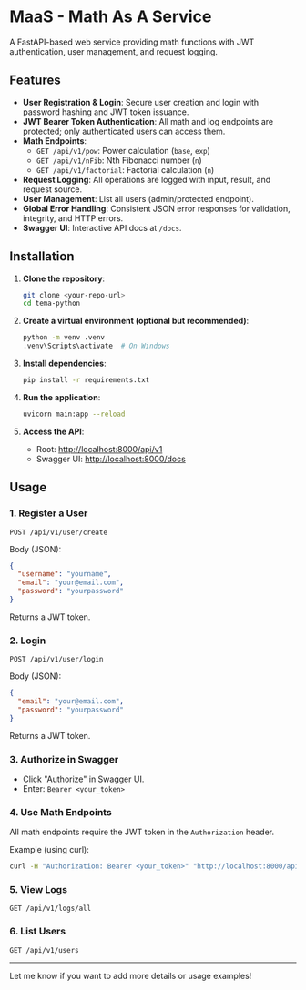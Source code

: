 # MaaS - Math As A Service

A FastAPI-based web service providing math functions with JWT authentication, user management, and request logging.

## Features

- **User Registration & Login**: Secure user creation and login with password hashing and JWT token issuance.
- **JWT Bearer Token Authentication**: All math and log endpoints are protected; only authenticated users can access them.
- **Math Endpoints**:
  - `GET /api/v1/pow`: Power calculation (`base`, `exp`)
  - `GET /api/v1/nFib`: Nth Fibonacci number (`n`)
  - `GET /api/v1/factorial`: Factorial calculation (`n`)
- **Request Logging**: All operations are logged with input, result, and request source.
- **User Management**: List all users (admin/protected endpoint).
- **Global Error Handling**: Consistent JSON error responses for validation, integrity, and HTTP errors.
- **Swagger UI**: Interactive API docs at `/docs`.

## Installation

1. **Clone the repository**:
   ```sh
   git clone <your-repo-url>
   cd tema-python
   ```

2. **Create a virtual environment (optional but recommended)**:
   ```sh
   python -m venv .venv
   .venv\Scripts\activate  # On Windows
   ```

3. **Install dependencies**:
   ```sh
   pip install -r requirements.txt
   ```

4. **Run the application**:
   ```sh
   uvicorn main:app --reload
   ```

5. **Access the API**:
   - Root: [http://localhost:8000/api/v1](http://localhost:8000/)
   - Swagger UI: [http://localhost:8000/docs](http://localhost:8000/docs)

## Usage

### 1. Register a User

`POST /api/v1/user/create`

Body (JSON):
```json
{
  "username": "yourname",
  "email": "your@email.com",
  "password": "yourpassword"
}
```
Returns a JWT token.

### 2. Login

`POST /api/v1/user/login`

Body (JSON):
```json
{
  "email": "your@email.com",
  "password": "yourpassword"
}
```
Returns a JWT token.

### 3. Authorize in Swagger

- Click "Authorize" in Swagger UI.
- Enter: `Bearer <your_token>`

### 4. Use Math Endpoints

All math endpoints require the JWT token in the `Authorization` header.

Example (using curl):
```sh
curl -H "Authorization: Bearer <your_token>" "http://localhost:8000/api/v1/factorial?n=5"
```

### 5. View Logs

`GET /api/v1/logs/all`

### 6. List Users

`GET /api/v1/users`

---

Let me know if you want to add more details or usage examples!
